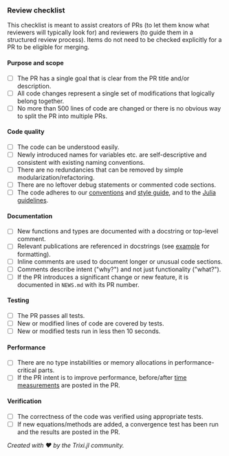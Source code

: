 ### Review checklist

This checklist is meant to assist creators of PRs (to let them know what reviewers will typically look for) and reviewers (to guide them in a structured review process). Items do not need to be checked explicitly for a PR to be eligible for merging.

#### Purpose and scope
- [ ] The PR has a single goal that is clear from the PR title and/or description.
- [ ] All code changes represent a single set of modifications that logically belong together.
- [ ] No more than 500 lines of code are changed or there is no obvious way to split the PR into multiple PRs.

#### Code quality
- [ ] The code can be understood easily.
- [ ] Newly introduced names for variables etc. are self-descriptive and consistent with existing naming conventions.
- [ ] There are no redundancies that can be removed by simple modularization/refactoring.
- [ ] There are no leftover debug statements or commented code sections.
- [ ] The code adheres to our [conventions](https://trixi-framework.github.io/TrixiDocumentation/stable/conventions/) and [style guide](https://trixi-framework.github.io/TrixiDocumentation/stable/styleguide/), and to the [Julia guidelines](https://docs.julialang.org/en/v1/manual/style-guide/).

#### Documentation
- [ ] New functions and types are documented with a docstring or top-level comment.
- [ ] Relevant publications are referenced in docstrings (see [example](https://github.com/trixi-framework/Trixi.jl/blob/7f83a1a938eecd9b841efe215a6e482e67cfdcc1/src/equations/compressible_euler_2d.jl#L601-L615) for formatting).
- [ ] Inline comments are used to document longer or unusual code sections.
- [ ] Comments describe intent ("why?") and not just functionality ("what?").
- [ ] If the PR introduces a significant change or new feature, it is documented in `NEWS.md` with its PR number.

#### Testing
- [ ] The PR passes all tests.
- [ ] New or modified lines of code are covered by tests.
- [ ] New or modified tests run in less then 10 seconds.

#### Performance
- [ ] There are no type instabilities or memory allocations in performance-critical parts.
- [ ] If the PR intent is to improve performance, before/after [time measurements](https://trixi-framework.github.io/TrixiDocumentation/stable/performance/#Manual-benchmarking) are posted in the PR.

#### Verification
- [ ] The correctness of the code was verified using appropriate tests.
- [ ] If new equations/methods are added, a convergence test has been run and the results
  are posted in the PR.

*Created with :heart: by the Trixi.jl community.*
